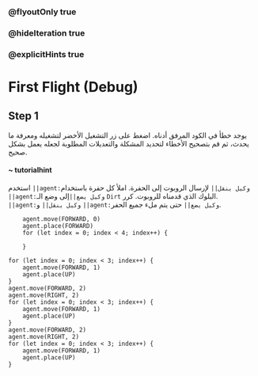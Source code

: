 ### @flyoutOnly true
### @hideIteration true
### @explicitHints true

# First Flight (Debug)

## Step 1
يوجد خطأ في الكود المرفق أدناه. اضغط على زر التشغيل الأخضر لتشغيله ومعرفة ما يحدث، ثم قم بتصحيح الأخطاء لتحديد المشكلة والتعديلات المطلوبة لجعله يعمل بشكل صحيح.

#### ~ tutorialhint  
استخدم ``||agent:وكيل ينقل||`` لإرسال الروبوت إلى الحفرة. املأ كل حفرة باستخدام ``||agent:وكيل يضع||``إلى وضع الـ `Dirt` البلوك الذي قدمناه للروبوت. كرر. ``||agent:وكيل ينقل||`` و ``||agent:وكيل يضع||`` حتى يتم ملء جميع الحفر.

```ghost
    agent.move(FORWARD, 0)
    agent.place(FORWARD)
    for (let index = 0; index < 4; index++) {
    	
    }
```
```template
for (let index = 0; index < 3; index++) {
    agent.move(FORWARD, 1)    	
    agent.place(UP)
}
agent.move(FORWARD, 2)  
agent.move(RIGHT, 2)  
for (let index = 0; index < 3; index++) {
    agent.move(FORWARD, 1)    	
    agent.place(UP)    	
}
agent.move(FORWARD, 2)  
agent.move(RIGHT, 2) 
for (let index = 0; index < 3; index++) {
    agent.move(FORWARD, 1)    	
    agent.place(UP)    	
}
```
```package
```
